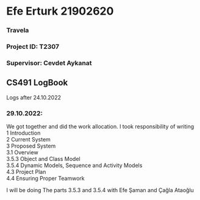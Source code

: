 # Efe Erturk 21902620
### Travela
### Project ID: T2307
### Supervisor: Cevdet Aykanat

## CS491 LogBook
Logs after 24.10.2022
### 29.10.2022:
We got together and did the work allocation. I took responsibility of writing     
1	Introduction     
2	Current System   
3	Proposed System    
  3.1	Overview    
  3.5.3	Object and Class Model	     
  3.5.4	Dynamic Models, Sequence and Activity Models    
  4.3	Project Plan	   
  4.4	Ensuring Proper Teamwork   
  
I will be doing The parts 3.5.3 and 3.5.4 with Efe Şaman and Çağla Ataoğlu


